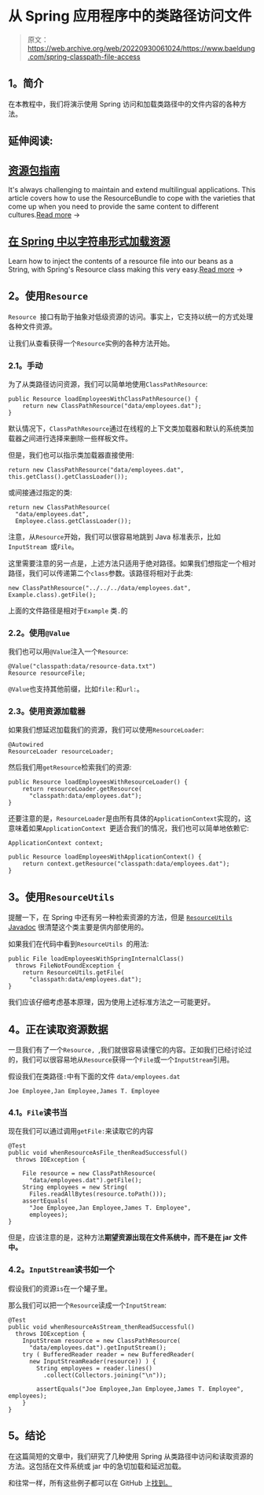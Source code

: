# 从 Spring 应用程序中的类路径访问文件

> 原文：<https://web.archive.org/web/20220930061024/https://www.baeldung.com/spring-classpath-file-access>

## 1。简介

在本教程中，我们将演示使用 Spring 访问和加载类路径中的文件内容的各种方法。

## 延伸阅读:

## [资源包指南](/web/20221202171327/https://www.baeldung.com/java-resourcebundle)

It's always challenging to maintain and extend multilingual applications. This article covers how to use the ResourceBundle to cope with the varieties that come up when you need to provide the same content to different cultures.[Read more](/web/20221202171327/https://www.baeldung.com/java-resourcebundle) →

## [在 Spring 中以字符串形式加载资源](/web/20221202171327/https://www.baeldung.com/spring-load-resource-as-string)

Learn how to inject the contents of a resource file into our beans as a String, with Spring's Resource class making this very easy.[Read more](/web/20221202171327/https://www.baeldung.com/spring-load-resource-as-string) →

## 2。使用`Resource`

`Resource `接口有助于抽象对低级资源的访问。事实上，它支持以统一的方式处理各种文件资源。

让我们从查看获得一个`Resource`实例的各种方法开始。

### 2.1。手动

为了从类路径访问资源，我们可以简单地使用`ClassPathResource`:

```
public Resource loadEmployeesWithClassPathResource() {
    return new ClassPathResource("data/employees.dat");
}
```

默认情况下，`ClassPathResource`通过在线程的上下文类加载器和默认的系统类加载器之间进行选择来删除一些样板文件。

但是，我们也可以指示类加载器直接使用:

```
return new ClassPathResource("data/employees.dat", this.getClass().getClassLoader());
```

或间接通过指定的类:

```
return new ClassPathResource(
  "data/employees.dat", 
  Employee.class.getClassLoader());
```

注意，从`Resource`开始，我们可以很容易地跳到 Java 标准表示，比如`InputStream `或`File`。

这里需要注意的另一点是，上述方法只适用于绝对路径。如果我们想指定一个相对路径，我们可以传递第二个`class`参数。该路径将相对于此类:

```
new ClassPathResource("../../../data/employees.dat", Example.class).getFile();
```

上面的文件路径是相对于`Example` 类`.`的

### 2.2。使用`@Value`

我们也可以用`@Value`注入一个`Resource`:

```
@Value("classpath:data/resource-data.txt")
Resource resourceFile;
```

`@Value`也支持其他前缀，比如`file:`和`url:`。

### 2.3。使用资源加载器

如果我们想延迟加载我们的资源，我们可以使用`ResourceLoader`:

```
@Autowired
ResourceLoader resourceLoader;
```

然后我们用`getResource`检索我们的资源:

```
public Resource loadEmployeesWithResourceLoader() {
    return resourceLoader.getResource(
      "classpath:data/employees.dat");
}
```

还要注意的是，`ResourceLoader`是由所有具体的`ApplicationContext`实现的，这意味着如果`ApplicationContext `更适合我们的情况，我们也可以简单地依赖它:

```
ApplicationContext context;

public Resource loadEmployeesWithApplicationContext() {
    return context.getResource("classpath:data/employees.dat");
}
```

## 3。使用`ResourceUtils`

提醒一下，在 Spring 中还有另一种检索资源的方法，但是 [`ResourceUtils` Javadoc](https://web.archive.org/web/20221202171327/https://docs.spring.io/spring/docs/current/javadoc-api/org/springframework/util/ResourceUtils.html) 很清楚这个类主要是供内部使用的。

如果我们在代码中看到`ResourceUtils `的用法:

```
public File loadEmployeesWithSpringInternalClass() 
  throws FileNotFoundException {
    return ResourceUtils.getFile(
      "classpath:data/employees.dat");
}
```

我们应该仔细考虑基本原理，因为使用上述标准方法之一可能更好。

## 4。正在读取资源数据

一旦我们有了一个`Resource, `,我们就很容易读懂它的内容。正如我们已经讨论过的，我们可以很容易地从`Resource`获得一个`File`或一个`InputStream`引用。

假设我们在类路径`:`中有下面的文件 `data/employees.dat`

```
Joe Employee,Jan Employee,James T. Employee
```

### 4.1。`File`读书当

现在我们可以通过调用`getFile:`来读取它的内容

```
@Test
public void whenResourceAsFile_thenReadSuccessful() 
  throws IOException {

    File resource = new ClassPathResource(
      "data/employees.dat").getFile();
    String employees = new String(
      Files.readAllBytes(resource.toPath()));
    assertEquals(
      "Joe Employee,Jan Employee,James T. Employee", 
      employees);
}
```

但是，应该注意的是，这种方法**期望资源出现在文件系统中，而不是在 jar 文件中。**

### 4.2。`InputStream`读书如一个

假设我们的资源`is`在一个罐子里。

那么我们可以把一个`Resource`读成一个`InputStream`:

```
@Test
public void whenResourceAsStream_thenReadSuccessful() 
  throws IOException {
    InputStream resource = new ClassPathResource(
      "data/employees.dat").getInputStream();
    try ( BufferedReader reader = new BufferedReader(
      new InputStreamReader(resource)) ) {
        String employees = reader.lines()
          .collect(Collectors.joining("\n"));

        assertEquals("Joe Employee,Jan Employee,James T. Employee", employees);
    }
}
```

## 5。结论

在这篇简短的文章中，我们研究了几种使用 Spring 从类路径中访问和读取资源的方法。这包括在文件系统或 jar 中的急切加载和延迟加载。

和往常一样，所有这些例子都可以在 GitHub 上[找到。](https://web.archive.org/web/20221202171327/https://github.com/eugenp/tutorials/tree/master/spring-core)